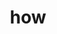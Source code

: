 ---
category: 3-letters
denotation: null
name: how
reference_link: https://www.etymonline.com/word/how
root_language: null
root_name: null
title: how
type: free
word_sums:
- respelling: how
  sum: 'How + '
---